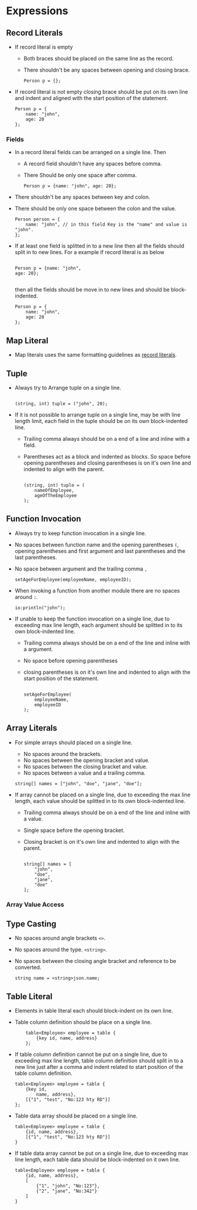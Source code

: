 # Expressions

## Record Literals

* If record literal is empty
  - Both braces should be placed on the same line as the record.
  - There shouldn't be any spaces between opening and closing brace.
      
    ```ballerina
    Person p = {};
    ```
* If record literal is not empty closing brace should be put on its
  own line and indent and aligned with the start position of the statement.
  
  ```ballerina
  Person p = {
      name: "john",
      age: 20
  };
  ```
### Fields
* In a record literal fields can be arranged on a single line. Then
  - A record field shouldn't have any spaces before comma.
  - There Should be only one space after comma.
      
    ```ballerina  
    Person p = {name: "john", age: 20}; 
    ``` 
* There shouldn't be any spaces between key and colon.
* There should be only one space between the colon and the value.
  
  ```ballerina
  Person person = {
      name: "john", // in this field Key is the "name" and value is "john".
  };
  ```
* If at least one field is splitted in to a new line then all the fields should 
  split in to new lines. For a example if record literal is as below
      
  ```ballerina
      
  Person p = {name: "john",
  age: 20}; 
      
  ``` 
  then all the fields should be move in to new lines and should be block-indented.
      
  ```ballerina
  Person p = {
      name: "john",
      age: 20
  };
  ``` 
## Map Literal

* Map literals uses the same formatting guidelines as [record literals](#record-literals). 

## Tuple

* Always try to Arrange tuple on a single line.

  ```ballerina

  (string, int) tuple = ("john", 20);

  ```
* If it is not possible to arrange tuple on a single line, may be with line length limit,
  each field in the tuple should be on its own block-indented line.
  
  - Trailing comma always should be on a end of a line and inline with a field.
  - Parentheses act as a block and indented as blocks. So space before opening parentheses
    and closing parentheses is on it's own line and indented to align with the parent.
  
    ```ballerina
  
    (string, int) tuple = (
        nameOfEmployee,
        ageOfTheEmployee
    );
  
    ```
## Function Invocation

* Always try to keep function invocation in a single line.
* No spaces between function name and the opening parentheses `(`,
  opening parentheses and first argument and last parentheses and the last parentheses.
* No space between argument and the trailing comma `,`

  ```ballerina
  setAgeForEmployee(employeeName, employeeID);
  ```
* When invoking a function from another module there are no spaces around `:`.
  
  ```ballerina
  io:println("john");
  ```
  
* If unable to keep the function invocation on a single line, due to exceeding max line length,
  each argument should be splitted in to its own block-indented line.
  
  - Trailing comma always should be on a end of the line and inline with a argument.
  - No space before opening parentheses
  - closing parentheses is on it's own line and indented to align with the start 
    position of the statement.
    
    ```ballerina
    
    setAgeForEmployee(
        employeeName,
        employeeID
    );
    
    ```
## Array Literals

* For simple arrays should placed on a single line.
  - No spaces around the brackets.
  - No spaces between the opening bracket and value.
  - No spaces between the closing bracket and value.
  - No spaces between a value and a trailing comma.
  
  ```ballerina
  string[] names = ["john", "doe", "jane", "doe"];
  ```
* If array cannot be placed on a single line, due to exceeding the max line length,
  each value should be splitted in to its own block-indented line.
  
  - Trailing comma always should be on a end of the line and inline with a value.
  - Single space before the opening bracket.
  - Closing bracket is on it's own line and indented to align with the parent.
    
    ```ballerina
    
    string[] names = [
        "john",
        "doe",
        "jane",
        "doe"
    ];
    
    ```
### Array Value Access


## Type Casting

* No spaces around angle brackets `<>`.
* No spaces around the type. `<string>`.
* No spaces between the closing angle bracket and reference to be converted.

  ```ballerina
  string name = <string>json.name;
  ```
## Table Literal
* Elements in table literal each should block-indent on its own line.
* Table column definition should be place on a single line.
  
  ```ballerina
      table<Employee> employee = table {
          {key id, name, address}
      };
  ```
* If table column definition cannot be put on a single line, due to exceeding max line length,
  table column definition should split in to a new line just after a comma and indent related 
  to start position of the table column definition.
  
  ```ballerina
  table<Employee> employee = table {
      {key id,
          name, address},
      [{"1", "test", "No:123 hty RD"}]
  };
  ```
  
* Table data array should be placed on a single line. 
  
  ```ballerina
  table<Employee> employee = table {
      {id, name, address},
      [{"1", "test", "No:123 hty RD"}]
  }
  ```
* If table data array cannot be put on a single line, due to exceeding max line length,
  each table data should be block-indented on it own line.
  
  ```ballerina
  table<Employee> employee = table {
      {id, name, address},
      [
          {"1", "john", "No:123"},
          {"2", "jane", "No:342"}
      ]
  }
  ```
